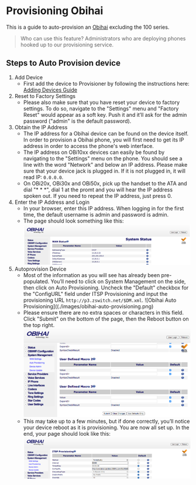# Provisioning Obihai

This is a guide to auto-provision an [Obihai](http://www.obihai.com/product-primer) excluding the 100 series.

> Who can use this feature?
> Administrators who are deploying phones hooked up to our provisioning service.

## Steps to Auto Provision device

1. Add Device
    - First add the device to Provisioner by following the instructions here:
    [Adding Devices Guide](../prov_start_guide.md)
2. Reset to Factory Settings
    - Please also make sure that you have reset your device to factory settings. To do so, navigate to the "Settings" menu and "Factory Reset" would appear as a soft key. Push it and it’ll ask for the admin password ("admin" is the default password).
3. Obtain the IP Address
    - The IP address for a Obihai device can be found on the device itself. In order to provision a Obihai phone, you will first need to get its IP address in order to access the phone's web interface.
    - The IP address on OBi10xx devices can easily be found by navigating to the "Settings" menu on the phone. You should see a line with the word "Network" and below an IP address. Please make sure that your device jack is plugged in. If it is not plugged in, it will read IP: `0.0.0.0`.
    - On OBi20x, OBi30x and OBi50x, pick up the handset to the ATA and dial "* * *", dial 1 at the promt and you will hear the IP address spoken out. If you need to repeat the IP address, just press 0.
4. Enter the IP Address and Login
    - In your browser, enter this IP address. When logging in for the first time, the default username is admin and password is admin.
    - The page should look something like this:
    ![Obihai Start](./images/obihai-start.png)
4. Autoprovision Device
    - Most of the information as you will see has already been pre-populated. You’ll need to click on System Management on the side, then click on Auto Provisioning. Uncheck the "Default" checkbox for the "ConfigURL" field under ITSP Provisioning and input the provisioning URL `http://p3.zswitch.net/$DM.xml`.
    ![Obihai Auto Provisioning]((./images/obihai-auto-provisioning.png)
    - Please ensure there are no extra spaces or characters in this field. Click "Submit" on the bottom of the page, then the Reboot button on the top right.
    ![Obihai Submit Reboot](images/obihai-submit-reboot.png)
    - This may take up to a few minutes, but if done correctly, you’ll notice your device reboot as it is provisioning. You are now all set up.  In the end, your page should look like this:
    ![Obihai End](images/obihai-end.png)

